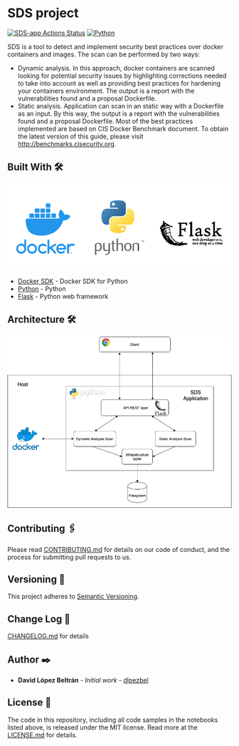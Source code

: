# SDS project
[![SDS-app Actions Status](https://github.com/MCYP-UniversidadReyJuanCarlos/19-20_dalobe/workflows/python-app/badge.svg)](https://github.com/MCYP-UniversidadReyJuanCarlos/19-20_dalobe/actions)
[![Python](https://img.shields.io/badge/python-3.5%2C%203.6%2C%203.7%2C%203.8-blue.svg)](https://github.com/eliasgranderubio/dagda)

SDS is a tool to detect and implement security best practices over docker containers and images.
The scan can be performed by two ways:
- Dynamic analysis. In this approach, docker containers are scanned looking for potential security issues
by highlighting corrections needed to take into account as well as providing best practices 
for hardening your containers environment. The output is a report with the vulnerabilities found and a proposal
Dockerfile.
- Static analysis. Application can scan in an static way with a Dockerfile as an input. By this way,
the output is a report with the vulnerabilities found and a proposal Dockerfile.
Most of the best practices implemented are based on CIS Docker Benchmark document. To obtain the latest version of this guide, please
visit http://benchmarks.cisecurity.org.

## Built With 🛠️

![cover image](resources/docker_python_flask.png)
* [Docker SDK](https://docker-py.readthedocs.io/en/stable/) - Docker SDK for Python
* [Python](https://www.python.org/) - Python
* [Flask](https://www.fullstackpython.com/flask.html) - Python web framework

## Architecture 🛠️

![cover image](resources/SDS_architecture.png)

## Contributing 🖇️

Please read [CONTRIBUTING.md](CONTRIBUTING.md) for details on our code of conduct, and the process for submitting pull requests to us.

## Versioning 📌

This project adheres to [Semantic Versioning](https://semver.org/spec/v2.0.0.html).

## Change Log 📌

[CHANGELOG.md](CHANGELOG.md) for details

## Author ✒️

* **David López Beltrán** - *Initial work* - [dlpezbel](https://github.com/dlpezbel)

## License 📄

The code in this repository, including all code samples in the notebooks listed above, 
is released under the MIT license. Read more at the [LICENSE.md](LICENSE.md) for details.




